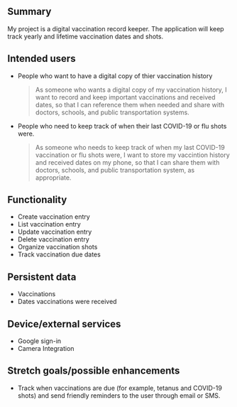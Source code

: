 ## Summary

My project is a digital vaccination record keeper.  The application will keep track yearly and lifetime vaccination dates and shots.

## Intended users

* People who want to have a digital copy of thier vaccination history

    > As someone who wants a digital copy of my vaccination history, I want to record and keep important vaccinations and received dates, so that I can reference them when needed and share with doctors, schools, and public transportation systems.

* People who need to keep track of when their last COVID-19 or flu shots were.  

    > As someone who needs to keep track of when my last COVID-19 vaccination or flu shots were, I want to store my vaccintion history and received dates on my phone, so that I can share them with doctors, schools, and public transportation system, as appropriate.

## Functionality

* Create vaccination entry
* List vaccination entry
* Update vaccination entry
* Delete vaccination entry
* Organize vaccination shots
* Track vaccination due dates

## Persistent data

* Vaccinations
* Dates vaccinations were received

## Device/external services

* Google sign-in
* Camera Integration

## Stretch goals/possible enhancements 

* Track when vaccinations are due (for example, tetanus and COVID-19 shots) and send friendly reminders to the user through email or SMS.